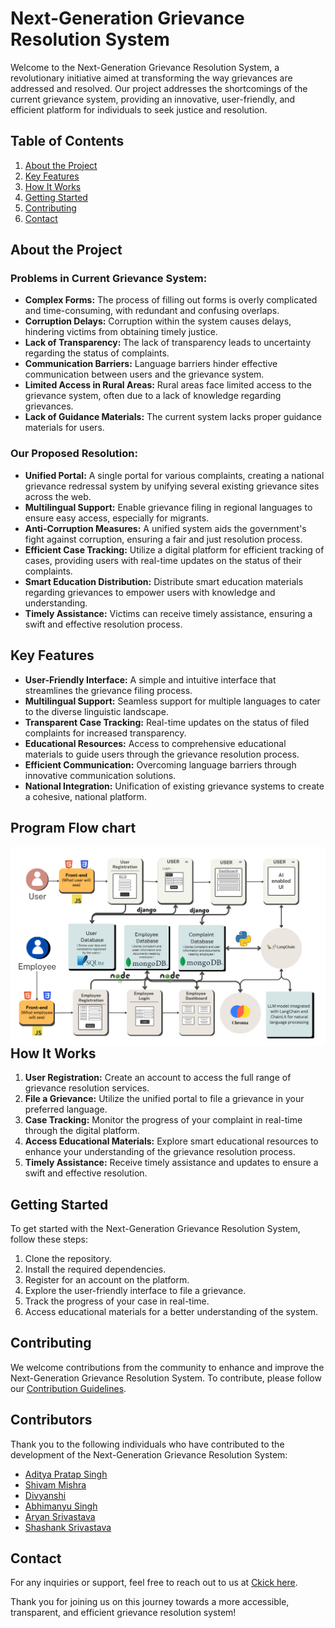 # Next-Generation Grievance Resolution System

Welcome to the Next-Generation Grievance Resolution System, a revolutionary initiative aimed at transforming the way grievances are addressed and resolved. Our project addresses the shortcomings of the current grievance system, providing an innovative, user-friendly, and efficient platform for individuals to seek justice and resolution.

## Table of Contents
1. [About the Project](#about-the-project)
2. [Key Features](#key-features)
3. [How It Works](#how-it-works)
4. [Getting Started](#getting-started)
5. [Contributing](#contributing)
6. [Contact](#contact)

## About the Project

### Problems in Current Grievance System:
- **Complex Forms:** The process of filling out forms is overly complicated and time-consuming, with redundant and confusing overlaps.
- **Corruption Delays:** Corruption within the system causes delays, hindering victims from obtaining timely justice.
- **Lack of Transparency:** The lack of transparency leads to uncertainty regarding the status of complaints.
- **Communication Barriers:** Language barriers hinder effective communication between users and the grievance system.
- **Limited Access in Rural Areas:** Rural areas face limited access to the grievance system, often due to a lack of knowledge regarding grievances.
- **Lack of Guidance Materials:** The current system lacks proper guidance materials for users.

### Our Proposed Resolution:
- **Unified Portal:** A single portal for various complaints, creating a national grievance redressal system by unifying several existing grievance sites across the web.
- **Multilingual Support:** Enable grievance filing in regional languages to ensure easy access, especially for migrants.
- **Anti-Corruption Measures:** A unified system aids the government's fight against corruption, ensuring a fair and just resolution process.
- **Efficient Case Tracking:** Utilize a digital platform for efficient tracking of cases, providing users with real-time updates on the status of their complaints.
- **Smart Education Distribution:** Distribute smart education materials regarding grievances to empower users with knowledge and understanding.
- **Timely Assistance:** Victims can receive timely assistance, ensuring a swift and effective resolution process.

## Key Features

- **User-Friendly Interface:** A simple and intuitive interface that streamlines the grievance filing process.
- **Multilingual Support:** Seamless support for multiple languages to cater to the diverse linguistic landscape.
- **Transparent Case Tracking:** Real-time updates on the status of filed complaints for increased transparency.
- **Educational Resources:** Access to comprehensive educational materials to guide users through the grievance resolution process.
- **Efficient Communication:** Overcoming language barriers through innovative communication solutions.
- **National Integration:** Unification of existing grievance systems to create a cohesive, national platform.

## Program Flow chart


<img src=".\Frontend\assets\ngrs_flowchart.png" align=right>


<!-- ![Alt text](https://drive.google.com/file/d/1-meijB2GlKMl83FV8iJ11SOG0lOzAYPU/view?usp=sharing) -->
<!-- [![JTtIq4s.th.png](https://iili.io/JTtIq4s.th.png)](https://freeimage.host/i/JTtIq4s) -->
<!-- <a href="https://freeimage.host/i/JTtIq4s"><img src="https://iili.io/JTtIq4s.th.png" alt="JTtIq4s.th.png" border="0"></a> -->
<!-- ![letssee](https://glbg.servergi.com:8072/ISIMGLB/App_Themes/Default/images/college-logo.png) -->
## How It Works

1. **User Registration:** Create an account to access the full range of grievance resolution services.
2. **File a Grievance:** Utilize the unified portal to file a grievance in your preferred language.
3. **Case Tracking:** Monitor the progress of your complaint in real-time through the digital platform.
4. **Access Educational Materials:** Explore smart educational resources to enhance your understanding of the grievance resolution process.
5. **Timely Assistance:** Receive timely assistance and updates to ensure a swift and effective resolution.

## Getting Started

To get started with the Next-Generation Grievance Resolution System, follow these steps:

1. Clone the repository.
2. Install the required dependencies.
3. Register for an account on the platform.
4. Explore the user-friendly interface to file a grievance.
5. Track the progress of your case in real-time.
6. Access educational materials for a better understanding of the system.

## Contributing

We welcome contributions from the community to enhance and improve the Next-Generation Grievance Resolution System. To contribute, please follow our [Contribution Guidelines](CONTRIBUTING.md).

## Contributors

Thank you to the following individuals who have contributed to the development of the Next-Generation Grievance Resolution System:

- [Aditya Pratap Singh](https://github.com/AdityaPratapSingh888 )
- [Shivam Mishra](https://github.com/theshivay)
- [Divyanshi](https://github.com/Divyanshi1611)
- [Abhimanyu Singh](https://github.com/AbhimanyuSingh2005)
- [Aryan Srivastava](https://github.com/Aryansrivastava07)
- [Shashank Srivastava](https://github.com/shank250)

## Contact

For any inquiries or support, feel free to reach out to us at [Ckick here](mailto:shank.svca@gmail.com).

Thank you for joining us on this journey towards a more accessible, transparent, and efficient grievance resolution system!
